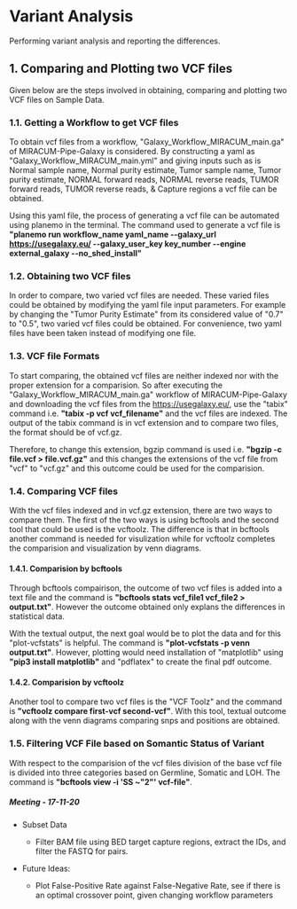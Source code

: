# Variant Analysis
Performing variant analysis and reporting the differences.

## 1. Comparing and Plotting two VCF files
Given below are the steps involved in obtaining, comparing and plotting two VCF files on Sample Data.

### 1.1. Getting a Workflow to get VCF files
To obtain vcf files from a workflow, "Galaxy_Workflow_MIRACUM_main.ga" of MIRACUM-Pipe-Galaxy is considered. By constructing a yaml as "Galaxy_Workflow_MIRACUM_main.yml" and giving inputs such as is Normal sample name, Normal purity estimate, Tumor sample name, Tumor purity estimate, NORMAL forward reads, NORMAL reverse reads, TUMOR forward reads, TUMOR reverse reads, & Capture regions a vcf file can be obtained. 

Using this yaml file, the process of generating a vcf file can be automated using planemo in the terminal. The command used to generate a vcf file is **"planemo run workflow_name yaml_name --galaxy_url https://usegalaxy.eu/ --galaxy_user_key key_number --engine external_galaxy --no_shed_install"**


### 1.2. Obtaining two VCF files
In order to compare, two varied vcf files are needed. These varied files could be obtained by modifying the yaml file input parameters. For example by changing the "Tumor Purity Estimate" from its considered value of "0.7" to "0.5", two varied vcf files could be obtained. For convenience, two yaml files have been taken instead of modifying one file.

### 1.3. VCF file Formats
To start comparing, the obtained vcf files are neither indexed nor with the proper extension for a comparision. So after executing the "Galaxy_Workflow_MIRACUM_main.ga" workflow of MIRACUM-Pipe-Galaxy and downloading the vcf files from the https://usegalaxy.eu/, use the "tabix" command i.e. **"tabix -p vcf vcf_filename"** and the vcf files are indexed. The output of the tabix command is in vcf extension and to compare two files, the format should be of vcf.gz. 

Therefore, to change this extension, bgzip command is used i.e. **"bgzip -c file.vcf > file.vcf.gz"** and this changes the extensions of the vcf file from "vcf" to "vcf.gz" and this outcome could be used for the comparision. 

### 1.4. Comparing VCF files
With the vcf files indexed and in vcf.gz extension, there are two ways to compare them. The first of the two ways is using bcftools and the second tool that could be used is the vcftoolz. The difference is that in bcftools another command is needed for visulization while for vcftoolz completes the comparision and visualization by venn diagrams.

#### 1.4.1. Comparision by bcftools
Through bcftools compairison, the outcome of two vcf files is added into a text file and the command is **"bcftools stats vcf_file1 vcf_file2 > output.txt"**. However the outcome obtained only explans the differences in statistical data.

With the textual output, the next goal would be to plot the data and for this "plot-vcfstats" is helpful. The command is **"plot-vcfstats -p venn output.txt"**. However, plotting would need installation of "matplotlib" using **"pip3 install matplotlib"** and "pdflatex" to create the final pdf outcome.

#### 1.4.2. Comparision by vcftoolz
Another tool to compare two vcf files is the "VCF Toolz" and the command is **"vcftoolz compare first-vcf second-vcf"**. With this tool, textual outcome along with the venn diagrams comparing snps and positions are obtained.

### 1.5. Filtering VCF File based on Somantic Status of Variant
With respect to the comparision of the vcf files division of the base vcf file is divided into three categories based on Germline, Somatic and LOH. The command is **"bcftools view -i 'SS ~"2"' vcf-file"**.


##### Meeting - 17-11-20

* Subset Data
  * Filter BAM file using BED target capture regions, extract the IDs, and filter the FASTQ for pairs.

* Future Ideas:
  * Plot False-Positive Rate against False-Negative Rate, see if there is an optimal crossover point, given changing workflow parameters

